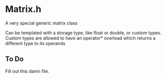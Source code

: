 Matrix.h
========

A very special generic matrix class

Can be templated with a storage type, like float or double, or custom types. Custom types are allowed to have an operator* overload which returns a different type to its operands

To Do
-----

Fill out this damn file.
